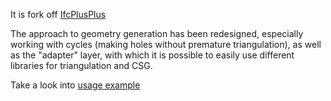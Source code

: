 It is fork off [IfcPlusPlus](https://github.com/ifcquery/ifcplusplus)

The approach to geometry generation has been redesigned, especially working with cycles (making holes without premature triangulation), as well as the "adapter" layer, with which it is possible to easily use different libraries for triangulation and CSG.

Take a look into [usage example](https://github.com/ExternPointer/ifcpp-example)
